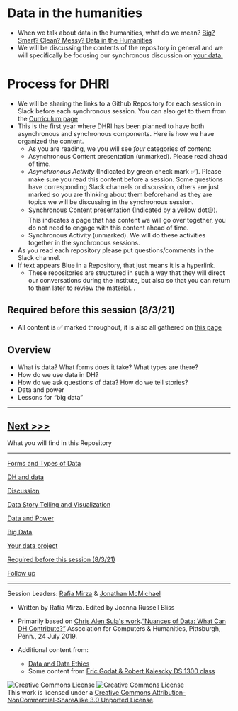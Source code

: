 # Data in the humanities 
* When we talk about data in the humanities, what do we mean?
[Big? Smart? Clean? Messy? Data in the Humanities](http://journalofdigitalhumanities.org/2-3/big-smart-clean-messy-data-in-the-humanities/)
* We will be discussing the contents of the repository in general and we will specifically be focusing our synchronous discussion on [your data.](https://github.com/SouthernMethodistUniversity/data/blob/master/sections/yourdata.md)


# Process for DHRI
* We will be sharing the links to a Github Repository for each session in Slack before each synchronous session. You can also get to them from the [Curriculum page](https://southernmethodistuniversity.github.io/home/curriculum.html)
* This is the first year where DHRI has been planned to have both asynchronous and synchronous components. Here is how we have organized the content.  
   * As you are reading, we you will see *four* categories of content:
   * Asynchronous Content presentation (unmarked). Please read ahead of time.
   * *Asynchronous Activity* (Indicated by green check mark :white_check_mark:). Please make sure you read this content before a session. Some questions have corresponding Slack channels or discussion, others are just marked so you are thinking about them beforehand as they are topics we will be discussing in the synchronous session.  
   * Synchronous Content presentation (Indicated by a yellow dot:yellow_circle:). This indicates a page that has content we will go over together, you do not need to engage with this content ahead of time. 
   * Synchronous Activity (unmarked). We will do these activities together in the synchronous sessions.
* As you read each repository please put questions/comments in the Slack channel. 
* If text appears Blue in a Repository, that just means it is a hyperlink.
    * These repositories are structured in such a way that they will direct our conversations during the institute, but also so that you can return to them later to review the material. .

## Required before this session (8/3/21)
* All content is :white_check_mark: marked throughout, it is also all gathered on [this page](sections/async.md) 

## Overview
* What is data? What forms does it take? What types are there?
* How do we use data in DH?
* How do we ask questions of data? How do we tell stories? 
* Data and power
* Lessons for “big data”

----
[Next >>>](sections/types.md)  
----

What you will find in this Repository

-----
[Forms and Types of Data](sections/types.md)

[DH and data ](sections/dhdata.md)  

[Discussion](sections/discussion.md) 

[Data Story Telling and Visualization](sections/viz.md)   

[Data and Power](sections/power.md)  

[Big Data](sections/bigdata.md)  

[Your data project](sections/yourdata.md)  

[Required before this session (8/3/21)](sections/async.md)

[Follow up](sections/continue.md)

-----

Session Leaders:  [Rafia Mirza](http://guides.smu.edu/prf.php?account_id=142826/) & [Jonathan McMichael](http://guides.smu.edu/prf.php?account_id=104877)
* Written by Rafia Mirza. Edited by Joanna Russell Bliss

* Primarily based on [Chris Alen Sula's work](http://chrisalensula.org/).[“Nuances of Data: What Can DH Contribute?”](https://docs.google.com/presentation/d/1JlKse8nv3KMTVi8QbwZPI1A6YUkXra1-ypltJRb9hZs/edit#slide=id.p) Association for Computers & Humanities, Pittsburgh, Penn., 24 July 2019.
* Additional content from:
    * [Data and Data Ethics](https://github.com/DHRI-Curriculum/data-literacies)
    * Some content from [Eric Godat & Robert Kalescky DS 1300 class](https://southernmethodistuniversity.github.io/ds_1300/book/00_introduction.html)
 
[![Creative Commons License](https://licensebuttons.net/l/by-nc-sa/3.0/88x31.png)](https://creativecommons.org/licenses/by-nc-sa/3.0/)
<a rel="license" href="http://creativecommons.org/licenses/by-nc-sa/3.0/"><img alt="Creative Commons License" style="border-width:0" src="https://i.creativecommons.org/l/by-nc-sa/3.0/88x31.png" /></a><br />This work is licensed under a <a rel="license" href="http://creativecommons.org/licenses/by-nc-sa/3.0/">Creative Commons Attribution-NonCommercial-ShareAlike 3.0 Unported License</a>.

